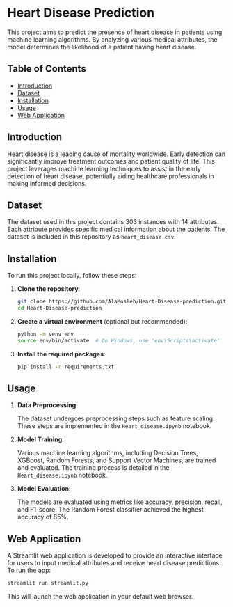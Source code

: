 # Heart Disease Prediction

This project aims to predict the presence of heart disease in patients using machine learning algorithms. By analyzing various medical attributes, the model determines the likelihood of a patient having heart disease.

## Table of Contents

- [Introduction](#introduction)
- [Dataset](#dataset)
- [Installation](#installation)
- [Usage](#usage)
- [Web Application](#web-application)

## Introduction

Heart disease is a leading cause of mortality worldwide. Early detection can significantly improve treatment outcomes and patient quality of life. This project leverages machine learning techniques to assist in the early detection of heart disease, potentially aiding healthcare professionals in making informed decisions.

## Dataset

The dataset used in this project contains 303 instances with 14 attributes. Each attribute provides specific medical information about the patients. The dataset is included in this repository as `heart_disease.csv`.



## Installation

To run this project locally, follow these steps:

1. **Clone the repository**:

   ```bash
   git clone https://github.com/AlaMosleh/Heart-Disease-prediction.git
   cd Heart-Disease-prediction
   ```

2. **Create a virtual environment** (optional but recommended):

   ```bash
   python -m venv env
   source env/bin/activate  # On Windows, use 'env\Scripts\activate'
   ```

3. **Install the required packages**:

   ```bash
   pip install -r requirements.txt
   ```

## Usage

1. **Data Preprocessing**:

   The dataset undergoes preprocessing steps such as feature scaling. These steps are implemented in the `Heart_disease.ipynb` notebook.

2. **Model Training**:

   Various machine learning algorithms, including Decision Trees, XGBoost, Random Forests, and Support Vector Machines, are trained and evaluated. The training process is detailed in the `Heart_disease.ipynb` notebook.

3. **Model Evaluation**:

   The models are evaluated using metrics like accuracy, precision, recall, and F1-score. The Random Forest classifier achieved the highest accuracy of 85%.

## Web Application

A Streamlit web application is developed to provide an interactive interface for users to input medical attributes and receive heart disease predictions. To run the app:

```bash
streamlit run streamlit.py
```

This will launch the web application in your default web browser.
